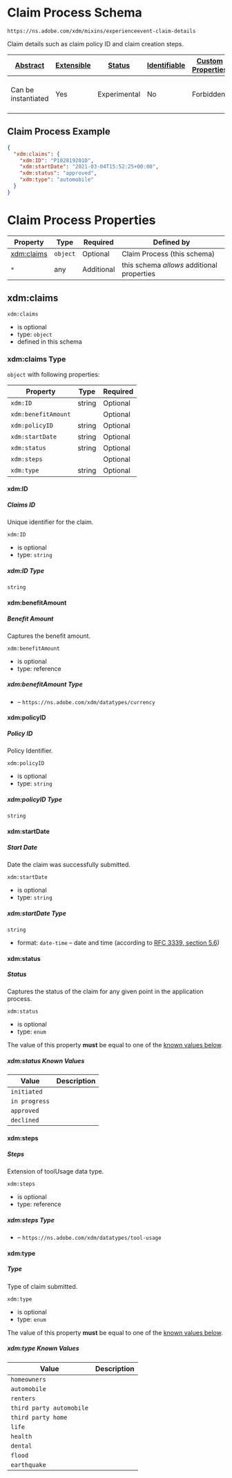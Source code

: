 
# Claim Process Schema

```
https://ns.adobe.com/xdm/mixins/experienceevent-claim-details
```

Claim details such as claim policy ID and claim creation steps.

| [Abstract](../../../../abstract.md) | [Extensible](../../../../extensions.md) | [Status](../../../../status.md) | [Identifiable](../../../../id.md) | [Custom Properties](../../../../extensions.md) | [Additional Properties](../../../../extensions.md) | Defined In |
|-------------------------------------|-----------------------------------------|---------------------------------|-----------------------------------|------------------------------------------------|----------------------------------------------------|------------|
| Can be instantiated | Yes | Experimental | No | Forbidden | Permitted | [mixins/experience-event/industry-verticals/experienceevent-claim-details.schema.json](mixins/experience-event/industry-verticals/experienceevent-claim-details.schema.json) |

## Claim Process Example
```json
{
  "xdm:claims": {
    "xdm:ID": "P102819201D",
    "xdm:startDate": "2021-03-04T15:52:25+00:00",
    "xdm:status": "approved",
    "xdm:type": "automobile"
  }
}
```

# Claim Process Properties

| Property | Type | Required | Defined by |
|----------|------|----------|------------|
| [xdm:claims](#xdmclaims) | `object` | Optional | Claim Process (this schema) |
| `*` | any | Additional | this schema *allows* additional properties |

## xdm:claims


`xdm:claims`
* is optional
* type: `object`
* defined in this schema

### xdm:claims Type


`object` with following properties:


| Property | Type | Required |
|----------|------|----------|
| `xdm:ID`| string | Optional |
| `xdm:benefitAmount`|  | Optional |
| `xdm:policyID`| string | Optional |
| `xdm:startDate`| string | Optional |
| `xdm:status`| string | Optional |
| `xdm:steps`|  | Optional |
| `xdm:type`| string | Optional |



#### xdm:ID
##### Claims ID

Unique identifier for the claim.

`xdm:ID`
* is optional
* type: `string`

##### xdm:ID Type


`string`








#### xdm:benefitAmount
##### Benefit Amount

Captures the benefit amount.

`xdm:benefitAmount`
* is optional
* type: reference

##### xdm:benefitAmount Type


* []() – `https://ns.adobe.com/xdm/datatypes/currency`







#### xdm:policyID
##### Policy ID

Policy Identifier.

`xdm:policyID`
* is optional
* type: `string`

##### xdm:policyID Type


`string`








#### xdm:startDate
##### Start Date

Date the claim was successfully submitted.

`xdm:startDate`
* is optional
* type: `string`

##### xdm:startDate Type


`string`
* format: `date-time` – date and time (according to [RFC 3339, section 5.6](http://tools.ietf.org/html/rfc3339))








#### xdm:status
##### Status

Captures the status of the claim for any given point in the application process.

`xdm:status`
* is optional
* type: `enum`

The value of this property **must** be equal to one of the [known values below](#xdmclaims-known-values).

##### xdm:status Known Values
| Value | Description |
|-------|-------------|
| `initiated` |  |
| `in progress` |  |
| `approved` |  |
| `declined` |  |






#### xdm:steps
##### Steps

Extension of toolUsage data type.

`xdm:steps`
* is optional
* type: reference

##### xdm:steps Type


* []() – `https://ns.adobe.com/xdm/datatypes/tool-usage`







#### xdm:type
##### Type

Type of claim submitted.

`xdm:type`
* is optional
* type: `enum`

The value of this property **must** be equal to one of the [known values below](#xdmclaims-known-values).

##### xdm:type Known Values
| Value | Description |
|-------|-------------|
| `homeowners` |  |
| `automobile` |  |
| `renters` |  |
| `third party automobile` |  |
| `third party home` |  |
| `life` |  |
| `health` |  |
| `dental` |  |
| `flood` |  |
| `earthquake` |  |








